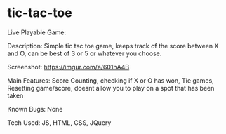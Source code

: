 # tic-tac-toe

Live Playable Game:

Description: Simple tic tac toe game, keeps track of the score between X and O, can be best of 3 or 5 or whatever you choose.

Screenshot: https://imgur.com/a/601hA4B

Main Features: Score Counting, checking if X or O has won, Tie games, Resetting game/score, doesnt allow you to play on a spot that has been taken

Known Bugs: None

Tech Used: JS, HTML, CSS, JQuery
